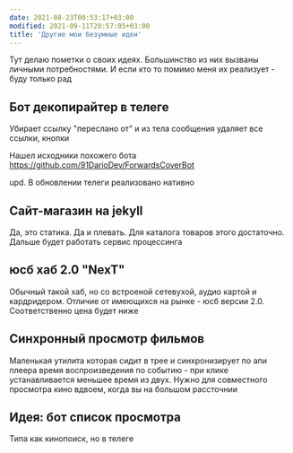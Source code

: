 ```yaml
---
date: 2021-08-23T00:53:17+03:00
modified: 2021-09-11T20:57:05+03:00
title: 'Другие мои безумные идеи'
---
```


Тут делаю пометки о своих идеях. Большинство из них вызваны личными потребностями. И если кто то помимо меня их реализует - буду только рад

## Бот декопирайтер в телеге
Убирает ссылку "переслано от" и из тела сообщения удаляет все ссылки, кнопки

Нашел исходники похожего бота <https://github.com/91DarioDev/ForwardsCoverBot> 

upd. В обновлении телеги реализовано нативно


## Сайт-магазин на jekyll
Да, это статика. Да и плевать. Для каталога товаров этого достаточно. Дальше будет работать сервис процессинга

## юсб хаб 2.0 "NexT"
Обычный такой хаб, но со встроеной сетевухой, аудио картой и кардридером. Отличие от имеющихся на рынке - юсб версии 2.0. Соответственно цена будет ниже

## Синхронный просмотр фильмов
Маленькая утилита которая сидит в трее и синхронизирует по апи плеера время воспроизведения по событию - при клике устанавливается меньшее время из двух. Нужно для совместного просмотра кино вдвоем, когда вы на большом рассточнии

## Идея: бот список просмотра
Типа как кинопоиск, но в телеге
